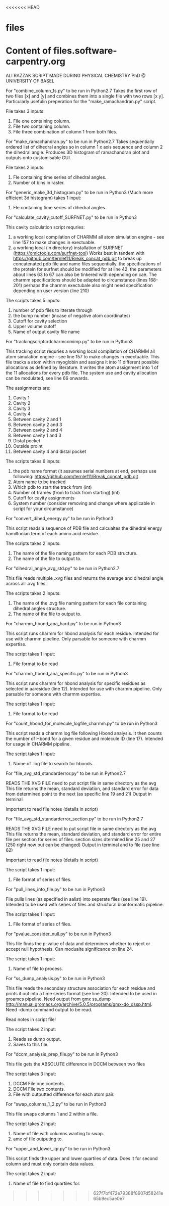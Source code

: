 <<<<<<< HEAD
# files
Content of files.software-carpentry.org
=======
ALI RAZZAK SCRIPT MADE DURING PHYSICAL CHEMISTRY PhD @ UNIVERSITY OF BASEL

For "combine_column_1s.py" to be run in Python2.7
Takes the first row of two files [x] and [y] and combines them into a single file with two rows [x y]. Particularly usefulin preperation for the "make_ramachandran.py" script.

File takes 3 inputs:
1) File one containing column.
2) File two containing column.
3) File three combination of column 1 from both files.

For "make_ramachandran.py" to be run in Python2.7
Takes sequentially ordered list of dihedral angles so in column 1 x axis sequence and column 2 the dihedral angle. Produces 3D histogram of ramachandran plot and outputs onto customisable GUI.

File takes 2 inputs:
1) Fle containing time series of dihedral angles.
2) Number of bins in raster.

For "generic_make_3d_histogram.py" to be run in Python3
(Much more efficient 3d histogram)
takes 1 input:
1) Fle containing time series of dihedral angles.

For "calculate_cavity_cutoff_SURFNET.py" to be run in Python3

This cavity calculation script requries:
1) a working local compilation of CHARMM all atom simulation engine - see line 157 to make changes in exectuable.
2) a working local (in directory) installation of SURFNET (https://omictools.com/surfnet-tool)
Works best in tandem with https://github.com/ternlef11/Break_concat_pdb.git to break up concatenated pdb file and name files sequentially.
the specifications of the protein for surfnet should be modified for at line 42, the parameters about lines 63 to 67 can also be tinkered with depending on cae.
The charmm specifications should be adapted to circumstance (lines 168-201)
perhaps the charmm exectubale also might need specification depending on user version (line 210)

The scripts takes 5 inputs:
1) number of pdb files to itterate through
2) the bump number (incase of negative atom coordinates)
3) Cutoff for cavity selection
4) Upper volume cutoff
5) Name of output cavity file name

For "trackingscriptcrdcharmcomimp.py" to be run in Python3

This tracking script requries a working local compilation of CHARMM all atom simulation engine - see line 157 to make changes in exectuable.
This file tracks a atom within myoglobin and assigns it into 11 different possible allocations as defined by literature. It writes the atom assignment into 1 of the 11 allocations for every pdb file.
The system use and cavity allocation can be modulated, see line 66 onwards.

The assignments are:

1) Cavity 1
2) Cavity 2
3) Cavity 3
4) Cavity 4
5) Between cavity 2 and 1
6) Between cavity 2 and 3
7) Between cavity 2 and 4
8) Between cavity 1 and 3
9) Distal pocket
10) Outside proint
11) Between cavity 4 and distal pocket

The scripts takes 6 inputs:
1) the pdb name format (it assumes serial numbers at end, perhaps use following: https://github.com/ternlef11/Break_concat_pdb.git
2) Atom name to be tracked
3) Which pdb to start the track from (int)
4) Number of frames (from to track from starting) (int)
5) Cutoff for cavity assignments
6) System number (consider removing and change where applicable in script for your circumstance)

For "convert_dihed_energy.py" to be run in Python3

This script reads a sequence of PDB file and calcualtes the dihedral energy hamiltonian term of each amino acid residue.

The scripts takes 2 inputs:
1) The name of the file naming pattern for each PDB structure.
2) The name of the file to output to.

For "dihedral_angle_avg_std.py" to be run in Python2.7

This file reads multiple .xvg files and returns the average and dihedral angle across all .xvg files

The scripts takes 2 inputs:
1) The name of the .xvg file naming pattern for each file containing dihedral angles structure.
2) The name of the file to output to.

For "charmm_hbond_ana_hard.py" to be run in Python3

This script runs charmm for hbond analysis for each residue.
Intended for use with charmm pipeline.
Only parsable for someone with charmm expertise.

The script takes 1 input:
1) File format to be read

For "charmm_hbond_ana_specific.py" to be run in Python3

This script runs charmm for hbond analysis for specific residues as selected in aaresidue (line 12).
Intended for use with charmm pipeline.
Only parsable for someone with charmm expertise.

The script takes 1 input:
1) File format to be read

For "count_hbond_for_molecule_logfile_charmm.py" to be run in Python3

This script reads a charmm log file following Hbond analysis.
It then counts the number of Hbond for a given residue and molecule ID (line 17).
Intended for usage in CHARMM pipeline.

The script takes 1 input:
1) Name of .log file to search for hbonds.

For "file_avg_std_standarderror.py" to be run in Python2.7

READS THE XVG FILE
need to put script file in same directory as the avg
This file returns the mean, standard deviation, and standard error for data from determined point to the next (as specific line 19 and 21)
Output in terminal

Important to read file notes (details in script)

For "file_avg_std_standarderror_section.py" to be run in Python2.7

READS THE XVG FILE
need to put script file in same directory as the avg
This file returns the mean, standard deviation, and standard error for entire file per section for series of files.
section sizes dtermined line 25 and 27 (250 right now but can be changed)
Output in terminal and to file (see line 62)

Important to read file notes (details in script)

The script takes 1 input:
1) File format of series of files.

For "pull_lines_into_file.py" to be run in Python3

File pulls lines (as specified in aalist) into seperate files (see line 19).
Intended to be used with series of files and structural bioinformatic pipeline.

The script takes 1 input:
1) File format of series of files.

For "pvalue_consider_null.py" to be run in Python3

This file finds the p-value of data and determines whether to reject or accept null hypothesis.
Can modualte significance on line 24.

The script takes 1 input:
1) Name of file to process.

For "ss_dump_analysis.py" to be run in Python3

This file reads the secondary structure association for each residue and prints it out into a time series format (see line 20).
Intended to be used in groamcs pipeline. Need output from gmx ss_dump http://manual.gromacs.org/archive/5.0.5/programs/gmx-do_dssp.html.
Need -dump command output to be read.

Read notes in script file!

The script takes 2 input:
1) Reads ss dump output.
2) Saves to this file.

For "dccm_analysis_prep_file.py" to be run in Python3

This file gets the ABSOLUTE difference in DCCM between two files

The script takes 3 input:
1) DCCM File one contents.
2) DCCM File two contents.
3) File with outputted difference for each atom pair.

For "swap_columns_1_2.py" to be run in Python3

This file swaps columns 1 and 2 within a file.

The script takes 2 input:
1) Name of file with columns wanting to swap.
2) ame of file outputing to.

For "upper_and_lower_iqr.py" to be run in Python3

This script finds the upper and lower quartiles of data.
Does it for second column and must only contain data values.

The script takes 2 input:
1) Name of file to find quartiles for.
>>>>>>> 627f7bf472e79388f8907d58241e65b9ec5ae0e7
